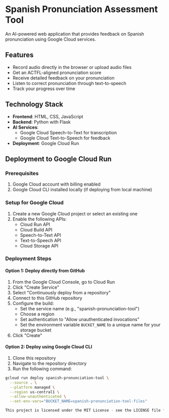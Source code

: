# Spanish Pronunciation Assessment Tool

An AI-powered web application that provides feedback on Spanish pronunciation using Google Cloud services.

## Features

- Record audio directly in the browser or upload audio files
- Get an ACTFL-aligned pronunciation score
- Receive detailed feedback on your pronunciation
- Listen to correct pronunciation through text-to-speech
- Track your progress over time

## Technology Stack

- **Frontend**: HTML, CSS, JavaScript
- **Backend**: Python with Flask
- **AI Services**: 
  - Google Cloud Speech-to-Text for transcription
  - Google Cloud Text-to-Speech for feedback
- **Deployment**: Google Cloud Run

## Deployment to Google Cloud Run

### Prerequisites

1. Google Cloud account with billing enabled
2. Google Cloud CLI installed locally (if deploying from local machine)

### Setup for Google Cloud

1. Create a new Google Cloud project or select an existing one
2. Enable the following APIs:
   - Cloud Run API
   - Cloud Build API
   - Speech-to-Text API
   - Text-to-Speech API
   - Cloud Storage API

### Deployment Steps

#### Option 1: Deploy directly from GitHub

1. From the Google Cloud Console, go to Cloud Run
2. Click "Create Service"
3. Select "Continuously deploy from a repository"
4. Connect to this GitHub repository
5. Configure the build:
   - Set the service name (e.g., "spanish-pronunciation-tool")
   - Choose a region
   - Set authentication to "Allow unauthenticated invocations"
   - Set the environment variable `BUCKET_NAME` to a unique name for your storage bucket
6. Click "Create"

#### Option 2: Deploy using Google Cloud CLI

1. Clone this repository
2. Navigate to the repository directory
3. Run the following command:

```bash
gcloud run deploy spanish-pronunciation-tool \
  --source . \
  --platform managed \
  --region us-central1 \
  --allow-unauthenticated \
  --set-env-vars="BUCKET_NAME=spanish-pronunciation-tool-files"

This project is licensed under the MIT License - see the LICENSE file for details.
